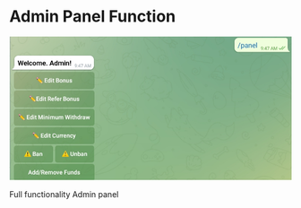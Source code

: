 <h1> Admin Panel Function </h1>


![Admin Panel](https://github.com/Untoldhacker-Dev/pictoQue/blob/main/Screenshot_2021-10-16-09-50-16-550.jpeg)

Full functionality Admin panel
